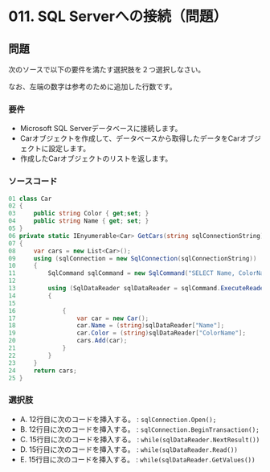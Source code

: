 # 011. SQL Serverへの接続（問題）

## 問題

次のソースで以下の要件を満たす選択肢を２つ選択しなさい。

なお、左端の数字は参考のために追加した行数です。

### 要件

* Microsoft SQL Serverデータベースに接続します。
* Carオブジェクトを作成して、データベースから取得したデータをCarオブジェクトに設定します。
* 作成したCarオブジェクトのリストを返します。

### ソースコード

```csharp
01 class Car
02 {
03     public string Color { get;set; }
04     public string Name { get; set; }
05 }
06 private static IEnyumerable<Car> GetCars(string sqlConnectionString)
07 {
08     var cars = new List<Car>();
09     using (sqlConnection = new SqlConnection(sqlConnectionString))
10     {
11         SqlCommand sqlCommand = new SqlCommand("SELECT Name, ColorName FROM Cars", sqlConnection);
12
13         using (SqlDataReader sqlDataReader = sqlCommand.ExecuteReader())
14         {
15
16             {
17                 var car = new Car();
18                 car.Name = (string)sqlDataReader["Name"];
19                 car.Color = (string)sqlDataReader["ColorName"];
20                 cars.Add(car);
21             }
22         }
23     }
24     return cars;
25 }
```

### 選択肢

* A. 12行目に次のコードを挿入する。 : `sqlConnection.Open();`
* B. 12行目に次のコードを挿入する。 : `sqlConnection.BeginTransaction();`
* C. 15行目に次のコードを挿入する。 : `while(sqlDataReader.NextResult())`
* D. 15行目に次のコードを挿入する。 : `while(sqlDataReader.Read())`
* E. 15行目に次のコードを挿入する。 : `while(sqlDataReader.GetValues())`
